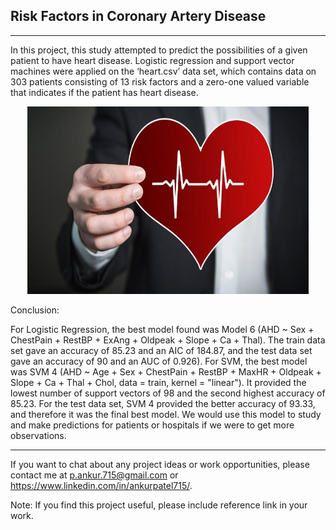 ## Risk Factors in Coronary Artery Disease

---

In this project, this study attempted to predict the possibilities of a given patient to have heart disease. Logistic regression and support vector machines were applied on the ‘heart.csv’ data set, which contains data on 303 patients consisting of 13 risk factors and a zero-one valued variable that indicates if the patient has heart disease.  

<p align="center">
  <img width="450" height="300" src="https://github.com/ankur715/coronary_artery_disease/blob/master/dc-Cover-gvrs121ec4vt8q8dgabh2k2d54-20181112170506.Medi.jpeg"> 
</p>

Conclusion:

For Logistic Regression, the best model found was Model 6 (AHD ~ Sex + ChestPain + RestBP + ExAng + Oldpeak + Slope + Ca + Thal). The train data set gave an accuracy of 85.23 and an AIC of 184.87, and the test data set gave an accuracy of 90 and an AUC of 0.926). For SVM, the best model was SVM 4 (AHD ~ Age + Sex + ChestPain +  RestBP + MaxHR + Oldpeak + Slope + Ca + Thal + Chol, data = train, kernel = "linear"). It provided the lowest number of support vectors of 98 and the second highest accuracy of 85.23. For the test data set, SVM 4 provided the better accuracy of 93.33, and therefore it was the final best model. We would use this model to study and make predictions for patients or hospitals if we were to get more observations. 

---

If you want to chat about any project ideas or work opportunities, please contact me at [p.ankur.715@gmail.com](mailto:p.ankur.715@gmail.com) or https://www.linkedin.com/in/ankurpatel715/.

Note: If you find this project useful, please include reference link in your work.
